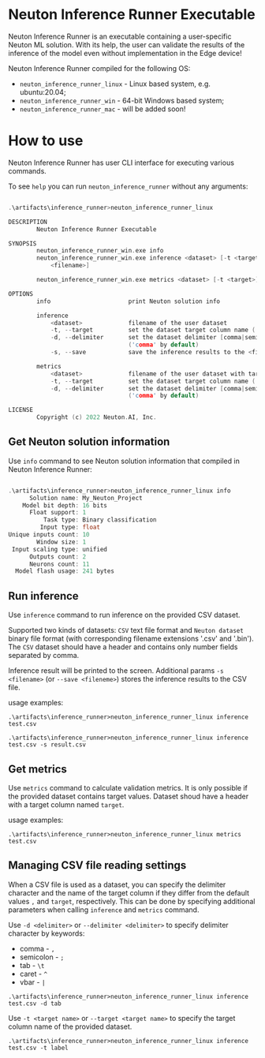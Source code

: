 # Neuton Inference Runner Executable

Neuton Inference Runner is an executable containing a user-specific Neuton ML solution. With its help, the user can validate the results of the inference of the model even without implementation in the Edge device!

Neuton Inference Runner сompiled for the following OS:
 * `neuton_inference_runner_linux` - Linux based system, e.g. ubuntu:20.04;
 * `neuton_inference_runner_win` - 64-bit Windows based system;
 * `neuton_inference_runner_mac` - will be added soon!

# How to use

Neuton Inference Runner has user CLI interface for executing various commands.

To see `help` you can run `neuton_inference_runner` without any arguments:
``` C

.\artifacts\inference_runner>neuton_inference_runner_linux

DESCRIPTION
        Neuton Inference Runner Executable  

SYNOPSIS
        neuton_inference_runner_win.exe info
        neuton_inference_runner_win.exe inference <dataset> [-t <target>] [-d <delimiter>] [-s
            <filename>]

        neuton_inference_runner_win.exe metrics <dataset> [-t <target>] [-d <delimiter>]

OPTIONS
        info                      print Neuton solution info

        inference
            <dataset>             filename of the user dataset
            -t, --target          set the dataset target column name ('target' by default)
            -d, --delimiter       set the dataset delimiter [comma|semicolon|tab|caret|vbar]
                                  ('comma' by default)
            -s, --save            save the inference results to the <filename>

        metrics
            <dataset>             filename of the user dataset with target
            -t, --target          set the dataset target column name ('target' by default)
            -d, --delimiter       set the dataset delimiter [comma|semicolon|tab|caret|vbar]
                                  ('comma' by default)

LICENSE
        Copyright (c) 2022 Neuton.AI, Inc.
```

## Get Neuton solution information

Use `info` command to see Neuton solution information that compiled in Neuton Inference Runner:

``` C

.\artifacts\inference_runner>neuton_inference_runner_linux info
      Solution name: My_Neuton_Project
    Model bit depth: 16 bits
      Float support: 1
          Task type: Binary classification
         Input type: float
Unique inputs count: 10
        Window size: 1
 Input scaling type: unified
      Outputs count: 2
      Neurons count: 11
  Model flash usage: 241 bytes

```

## Run inference

Use `inference` command to run inference on the provided CSV dataset.

Supported two kinds of datasets: `CSV` text file format and `Neuton dataset` binary file format (with corresponding filename extensions '.csv' and '.bin'). 
The `CSV` dataset should have a header and contains only number fields separated by comma.

Inference result will be printed to the screen. Additional params `-s <filename>` (or `--save <fileneme>`) stores the inference results to the CSV file.

usage examples:
```
.\artifacts\inference_runner>neuton_inference_runner_linux inference test.csv
```
```
.\artifacts\inference_runner>neuton_inference_runner_linux inference test.csv -s result.csv
```

## Get metrics

Use `metrics` command to calculate validation metrics. It is only possible if the provided dataset contains target values. Dataset shoud have a header with a target column named `target`.

usage examples:
```
.\artifacts\inference_runner>neuton_inference_runner_linux metrics test.csv
```

## Managing CSV file reading settings

When a CSV file is used as a dataset, you can specify the delimiter character and the name of the target column if they differ from the default values `,` and `target`, respectively. This can be done by specifying additional parameters when calling `inference` and `metrics` command.

Use `-d <delimiter>` or `--delimiter <delimiter>` to specify delimiter character by keywords:
- comma - `,`
- semicolon - `;`
- tab - `\t`
- caret - `^`
- vbar - `|`

```
.\artifacts\inference_runner>neuton_inference_runner_linux inference test.csv -d tab
```

Use `-t <target name>` or `--target <target name>` to specify the target column name of the provided dataset.

```
.\artifacts\inference_runner>neuton_inference_runner_linux inference test.csv -t label
```
